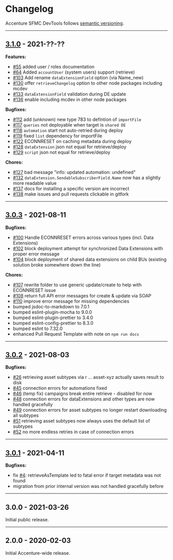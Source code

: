 # Changelog

Accenture SFMC DevTools follows [semantic versioning](https://semver.org/).

---

## [3.1.0](https://github.com/Accenture/sfmc-devtools/compare/v3.0.3...v3.1.0) - 2021-??-??

**Features:**

- [#55](https://github.com/Accenture/sfmc-devtools/issues/55) added user / roles documentation
- [#64](https://github.com/Accenture/sfmc-devtools/issues/64) Added `accountUser` (system users) support (retrieve)
- [#103](https://github.com/Accenture/sfmc-devtools/issues/103) Add rename `dataExtensionField` option (via Name_new)
- [#130](https://github.com/Accenture/sfmc-devtools/issues/130) offer `retrieveChangelog` option to other node packages including mcdev
- [#133](https://github.com/Accenture/sfmc-devtools/issues/133) `dataExtensionField` validation during DE update
- [#136](https://github.com/Accenture/sfmc-devtools/issues/136) enable including mcdev in other node packages

**Bugfixes:**

- [#112](https://github.com/Accenture/sfmc-devtools/issues/112) add (unknown) new type 783 to defintion of `importFile`
- [#117](https://github.com/Accenture/sfmc-devtools/issues/117) `queries` not deployable when target is `shared DE`
- [#118](https://github.com/Accenture/sfmc-devtools/issues/118) `automation` start not auto-retried during deploy
- [#119](https://github.com/Accenture/sfmc-devtools/issues/119) fixed `list` dependency for importFile
- [#122](https://github.com/Accenture/sfmc-devtools/issues/122) ECONNRESET on caching metadata during deploy
- [#128](https://github.com/Accenture/sfmc-devtools/issues/128) `dataExtension` json not equal for retrieve/deploy
- [#129](https://github.com/Accenture/sfmc-devtools/issues/129) `script` json not equal for retrieve/deploy

**Chores:**

- [#127](https://github.com/Accenture/sfmc-devtools/issues/127) bad message "info: updated automation: undefined"
- [#132](https://github.com/Accenture/sfmc-devtools/issues/132) `dataExtension.SendableSubscriberField.Name` now has a slightly more readable value
- [#137](https://github.com/Accenture/sfmc-devtools/issues/137) docs for installing a specific version are incorrect
- [#138](https://github.com/Accenture/sfmc-devtools/issues/138) make issues and pull requests clickable in gitfork

---

## [3.0.3](https://github.com/Accenture/sfmc-devtools/compare/v3.0.2...v3.0.3) - 2021-08-11

**Bugfixes:**

- [#100](https://github.com/Accenture/sfmc-devtools/issues/100) Handle ECONNRESET errors across various types (incl. Data Extensions)
- [#102](https://github.com/Accenture/sfmc-devtools/issues/102) block deployment attempt for synchronized Data Extensions with proper error message
- [#104](https://github.com/Accenture/sfmc-devtools/issues/104) block deployment of shared data extensions on child BUs (existing solution broke somewhere down the line)

**Chores:**

- [#107](https://github.com/Accenture/sfmc-devtools/issues/107) rewrite folder to use generic update/create to help with ECONNRESET issue
- [#108](https://github.com/Accenture/sfmc-devtools/issues/108) return full API error messages for create & update via SOAP
- [#110](https://github.com/Accenture/sfmc-devtools/issues/110) improve error message for missing dependencies
- bumped jsdoc-to-markdown to 7.0.1
- bumped eslint-plugin-mocha to 9.0.0
- bumped eslint-plugin-prettier to 3.4.0
- bumped eslint-config-prettier to 8.3.0
- bumped eslint to 7.32.0
- enhanced Pull Request Template with note on `npm run docs`

---

## [3.0.2](https://github.com/Accenture/sfmc-devtools/compare/v3.0.1...v3.0.2) - 2021-08-03

**Bugfixes:**

- [#26](https://github.com/Accenture/sfmc-devtools/issues/26) retrieving asset subtypes via r ... asset-xyz actually saves result to disk
- [#45](https://github.com/Accenture/sfmc-devtools/issues/45) connection errors for automations fixed
- [#46](https://github.com/Accenture/sfmc-devtools/issues/46) (temp fix) campaigns break entire retrieve - disabled for now
- [#48](https://github.com/Accenture/sfmc-devtools/issues/48) connection errors for dataExtensions and other types are now handled gracefully
- [#49](https://github.com/Accenture/sfmc-devtools/issues/49) connection errors for asset subtypes no longer restart downloading all subtypes
- [#51](https://github.com/Accenture/sfmc-devtools/issues/51) retrieving asset subtypes now always uses the default list of subtypes
- [#52](https://github.com/Accenture/sfmc-devtools/issues/52) no more endless retries in case of connection errors

---

## [3.0.1](https://github.com/Accenture/sfmc-devtools/compare/v3.0.0...v3.0.1) - 2021-04-11

**Bugfixes:**

- fix [#4](https://github.com/Accenture/sfmc-devtools/issues/4): retrieveAsTemplate led to fatal error if target metadata was not found
- migration from prior internal version was not handled gracefully before

---

## 3.0.0 - 2021-03-26

Initial public release.

---

## 2.0.0 - 2020-02-03

Initial Accenture-wide release.
